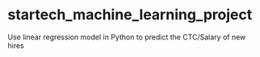 # startech_machine_learning_project
Use linear regression model in Python to predict the CTC/Salary of new hires 
